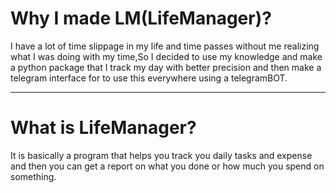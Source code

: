 # Why I made LM(LifeManager)?


I have a lot of time slippage in my life and time passes without me realizing what I was doing with my time,So I decided to use my knowledge and make a python package that I track my day with better precision and then make a telegram interface for to use this everywhere using a telegramBOT.

____
# What is LifeManager?

It is basically a program that helps you track you daily tasks and expense and then you can get a report on what you done or how much you spend on something.